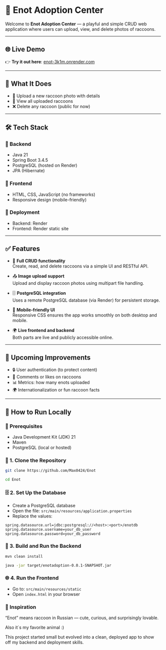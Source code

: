 # 🦝 Enot Adoption Center

Welcome to **Enot Adoption Center** — a playful and simple CRUD web application where users can upload, view, and delete photos of raccoons.

---

## 🌐 Live Demo

👉 **Try it out here**: [enot-3k1m.onrender.com](https://enot-3k1m.onrender.com)

---

## 📸 What It Does

- 🐾 Upload a new raccoon photo with details  
- 📂 View all uploaded raccoons  
- ❌ Delete any raccoon (public for now)  

---

## 🛠 Tech Stack

### 🔧 Backend
- Java 21  
- Spring Boot 3.4.5  
- PostgreSQL (hosted on Render)  
- JPA (Hibernate)

### 🎨 Frontend
- HTML, CSS, JavaScript (no frameworks)  
- Responsive design (mobile-friendly)

### 🚀 Deployment
- Backend: Render  
- Frontend: Render static site

---

## ✅ Features

- 🔁 **Full CRUD functionality**  
  Create, read, and delete raccoons via a simple UI and RESTful API.

- 📤 **Image upload support**  
  Upload and display raccoon photos using multipart file handling.

- 🗄️ **PostgreSQL integration**  
  Uses a remote PostgreSQL database (via Render) for persistent storage.

- 📱 **Mobile-friendly UI**  
  Responsive CSS ensures the app works smoothly on both desktop and mobile.

- 🌍 **Live frontend and backend**  
  Both parts are live and publicly accessible online.

---

## 🚧 Upcoming Improvements

- 🔒 User authentication (to protect content)  
- 💬 Comments or likes on raccoons  
- 📊 Metrics: how many enots uploaded  
- 🌍 Internationalization or fun raccoon facts  

---

## 🚀 How to Run Locally

### 🔧 Prerequisites
- Java Development Kit (JDK) 21  
- Maven  
- PostgreSQL (local or hosted)

### 📁 1. Clone the Repository
```bash
git clone https://github.com/Max0424/Enot
```
```bash
cd Enot
```
### 🗄️ 2. Set Up the Database
- Create a PostgreSQL database
- Open the file: `src/main/resources/application.properties`
- Replace the values:
```
spring.datasource.url=jdbc:postgresql://<host>:<port>/enotdb
spring.datasource.username=your_db_user
spring.datasource.password=your_db_password
```
### 🧪 3. Build and Run the Backend
```bash
mvn clean install
```
```bash
java -jar target/enotadoption-0.0.1-SNAPSHOT.jar
```
### 🌐 4. Run the Frontend
- Go to: `src/main/resources/static`
- Open `index.html` in your browser

### 🧠 Inspiration

“Enot” means raccoon in Russian — cute, curious, and surprisingly lovable.

Also it´s my favorite animal :)

This project started small but evolved into a clean, deployed app to show off my backend and deployment skills.
